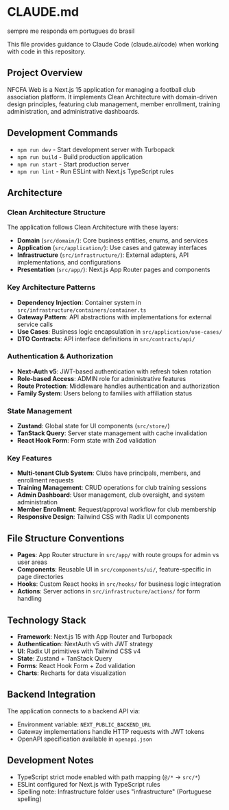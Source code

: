 # CLAUDE.md
sempre me responda em portugues do brasil

This file provides guidance to Claude Code (claude.ai/code) when working with code in this repository.

## Project Overview

NFCFA Web is a Next.js 15 application for managing a football club association platform. It implements Clean Architecture with domain-driven design principles, featuring club management, member enrollment, training administration, and administrative dashboards.

## Development Commands

- `npm run dev` - Start development server with Turbopack
- `npm run build` - Build production application
- `npm run start` - Start production server
- `npm run lint` - Run ESLint with Next.js TypeScript rules

## Architecture

### Clean Architecture Structure

The application follows Clean Architecture with these layers:

- **Domain** (`src/domain/`): Core business entities, enums, and services
- **Application** (`src/application/`): Use cases and gateway interfaces
- **Infrastructure** (`src/infrastructure/`): External adapters, API implementations, and configurations
- **Presentation** (`src/app/`): Next.js App Router pages and components

### Key Architecture Patterns

- **Dependency Injection**: Container system in `src/infrastructure/containers/container.ts`
- **Gateway Pattern**: API abstractions with implementations for external service calls
- **Use Cases**: Business logic encapsulation in `src/application/use-cases/`
- **DTO Contracts**: API interface definitions in `src/contracts/api/`

### Authentication & Authorization

- **Next-Auth v5**: JWT-based authentication with refresh token rotation
- **Role-based Access**: ADMIN role for administrative features
- **Route Protection**: Middleware handles authentication and authorization
- **Family System**: Users belong to families with affiliation status

### State Management

- **Zustand**: Global state for UI components (`src/store/`)
- **TanStack Query**: Server state management with cache invalidation
- **React Hook Form**: Form state with Zod validation

### Key Features

- **Multi-tenant Club System**: Clubs have principals, members, and enrollment requests
- **Training Management**: CRUD operations for club training sessions
- **Admin Dashboard**: User management, club oversight, and system administration
- **Member Enrollment**: Request/approval workflow for club membership
- **Responsive Design**: Tailwind CSS with Radix UI components

## File Structure Conventions

- **Pages**: App Router structure in `src/app/` with route groups for admin vs user areas
- **Components**: Reusable UI in `src/components/ui/`, feature-specific in page directories
- **Hooks**: Custom React hooks in `src/hooks/` for business logic integration
- **Actions**: Server actions in `src/infrastructure/actions/` for form handling

## Technology Stack

- **Framework**: Next.js 15 with App Router and Turbopack
- **Authentication**: NextAuth v5 with JWT strategy
- **UI**: Radix UI primitives with Tailwind CSS v4
- **State**: Zustand + TanStack Query
- **Forms**: React Hook Form + Zod validation
- **Charts**: Recharts for data visualization

## Backend Integration

The application connects to a backend API via:
- Environment variable: `NEXT_PUBLIC_BACKEND_URL`
- Gateway implementations handle HTTP requests with JWT tokens
- OpenAPI specification available in `openapi.json`

## Development Notes

- TypeScript strict mode enabled with path mapping (`@/*` → `src/*`)
- ESLint configured for Next.js with TypeScript rules
- Spelling note: Infrastructure folder uses "infrastructure" (Portuguese spelling)